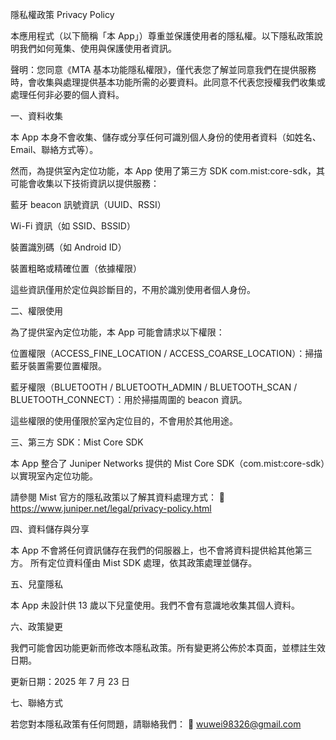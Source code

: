 隱私權政策 Privacy Policy

本應用程式（以下簡稱「本 App」）尊重並保護使用者的隱私權。以下隱私政策說明我們如何蒐集、使用與保護使用者資訊。

聲明：您同意《MTA 基本功能隱私權限》，僅代表您了解並同意我們在提供服務時，會收集與處理提供基本功能所需的必要資料。此同意不代表您授權我們收集或處理任何非必要的個人資料。

一、資料收集

本 App 本身不會收集、儲存或分享任何可識別個人身份的使用者資料（如姓名、Email、聯絡方式等）。

然而，為提供室內定位功能，本 App 使用了第三方 SDK com.mist:core-sdk，其可能會收集以下技術資訊以提供服務：

藍牙 beacon 訊號資訊（UUID、RSSI）

Wi-Fi 資訊（如 SSID、BSSID）

裝置識別碼（如 Android ID）

裝置粗略或精確位置（依據權限）

這些資訊僅用於定位與診斷目的，不用於識別使用者個人身份。

二、權限使用

為了提供室內定位功能，本 App 可能會請求以下權限：

位置權限（ACCESS_FINE_LOCATION / ACCESS_COARSE_LOCATION）：掃描藍牙裝置需要位置權限。

藍牙權限（BLUETOOTH / BLUETOOTH_ADMIN / BLUETOOTH_SCAN / BLUETOOTH_CONNECT）：用於掃描周圍的 beacon 資訊。

這些權限的使用僅限於室內定位目的，不會用於其他用途。

三、第三方 SDK：Mist Core SDK

本 App 整合了 Juniper Networks 提供的 Mist Core SDK（com.mist:core-sdk）以實現室內定位功能。

請參閱 Mist 官方的隱私政策以了解其資料處理方式：
🔗 https://www.juniper.net/legal/privacy-policy.html

四、資料儲存與分享

本 App 不會將任何資訊儲存在我們的伺服器上，也不會將資料提供給其他第三方。
所有定位資料僅由 Mist SDK 處理，依其政策處理並儲存。

五、兒童隱私

本 App 未設計供 13 歲以下兒童使用。我們不會有意識地收集其個人資料。

六、政策變更

我們可能會因功能更新而修改本隱私政策。所有變更將公佈於本頁面，並標註生效日期。

更新日期：2025 年 7 月 23 日

七、聯絡方式

若您對本隱私政策有任何問題，請聯絡我們：
📧 wuwei98326@gmail.com

